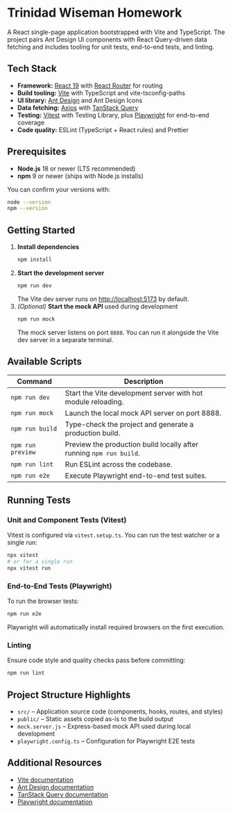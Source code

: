 # Trinidad Wiseman Homework

A React single-page application bootstrapped with Vite and TypeScript. The project pairs Ant Design UI components with React Query-driven data fetching and includes tooling for unit tests, end-to-end tests, and linting.

## Tech Stack

- **Framework:** [React 19](https://react.dev/) with [React Router](https://reactrouter.com/) for routing
- **Build tooling:** [Vite](https://vitejs.dev/) with TypeScript and vite-tsconfig-paths
- **UI library:** [Ant Design](https://ant.design/) and Ant Design Icons
- **Data fetching:** [Axios](https://axios-http.com/) with [TanStack Query](https://tanstack.com/query/latest)
- **Testing:** [Vitest](https://vitest.dev/) with Testing Library, plus [Playwright](https://playwright.dev/) for end-to-end coverage
- **Code quality:** ESLint (TypeScript + React rules) and Prettier

## Prerequisites

- **Node.js** 18 or newer (LTS recommended)
- **npm** 9 or newer (ships with Node.js installs)

You can confirm your versions with:

```bash
node --version
npm --version
```

## Getting Started

1. **Install dependencies**
   ```bash
   npm install
   ```
2. **Start the development server**
   ```bash
   npm run dev
   ```
   The Vite dev server runs on [http://localhost:5173](http://localhost:5173) by default.
3. *(Optional)* **Start the mock API** used during development
   ```bash
   npm run mock
   ```
   The mock server listens on port `8888`. You can run it alongside the Vite dev server in a separate terminal.

## Available Scripts

| Command | Description |
| --- | --- |
| `npm run dev` | Start the Vite development server with hot module reloading. |
| `npm run mock` | Launch the local mock API server on port 8888. |
| `npm run build` | Type-check the project and generate a production build. |
| `npm run preview` | Preview the production build locally after running `npm run build`. |
| `npm run lint` | Run ESLint across the codebase. |
| `npm run e2e` | Execute Playwright end-to-end test suites. |

## Running Tests

### Unit and Component Tests (Vitest)

Vitest is configured via `vitest.setup.ts`. You can run the test watcher or a single run:

```bash
npx vitest
# or for a single run
npx vitest run
```

### End-to-End Tests (Playwright)

To run the browser tests:

```bash
npm run e2e
```

Playwright will automatically install required browsers on the first execution.

### Linting

Ensure code style and quality checks pass before committing:

```bash
npm run lint
```

## Project Structure Highlights

- `src/` – Application source code (components, hooks, routes, and styles)
- `public/` – Static assets copied as-is to the build output
- `mock.server.js` – Express-based mock API used during local development
- `playwright.config.ts` – Configuration for Playwright E2E tests

## Additional Resources

- [Vite documentation](https://vitejs.dev/guide/)
- [Ant Design documentation](https://ant.design/components/overview/)
- [TanStack Query documentation](https://tanstack.com/query/latest/docs/framework/react/overview)
- [Playwright documentation](https://playwright.dev/docs/intro)

